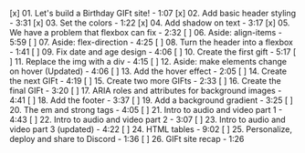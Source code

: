 [x] 01. Let's build a Birthday GIFt site! - 1:07
[x] 02. Add basic header styling - 3:31
[x] 03. Set the colors - 1:22
[x] 04. Add shadow on text - 3:17
[x] 05. We have a problem that flexbox can fix - 2:32
[ ] 06. Aside: align-items - 5:59
[ ] 07. Aside: flex-direction - 4:25
[ ] 08. Turn the header into a flexbox - 1:41
[ ] 09. Fix date and age design - 4:06
[ ] 10. Create the first gift - 5:17
[ ] 11. Replace the img with a div - 4:15
[ ] 12. Aside: make elements change on hover (Updated) - 4:06
[ ] 13. Add the hover effect - 2:05
[ ] 14. Create the next GIFt - 4:19
[ ] 15. Create two more GIFts - 2:33
[ ] 16. Create the final GIFt - 3:20
[ ] 17. ARIA roles and attributes for background images - 4:41
[ ] 18. Add the footer - 3:37
[ ] 19. Add a background gradient - 3:25
[ ] 20. The em and strong tags - 4:05
[ ] 21. Intro to audio and video part 1 - 4:43
[ ] 22. Intro to audio and video part 2 - 3:07
[ ] 23. Intro to audio and video part 3 (updated) - 4:22
[ ] 24. HTML tables - 9:02
[ ] 25. Personalize, deploy and share to Discord - 1:36
[ ] 26. GIFt site recap - 1:26